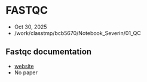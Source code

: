 # FASTQC

* Oct 30, 2025
* /work/classtmp/bcb5670/Notebook_Severin/01_QC

## Fastqc documentation

* [website](https://www.bioinformatics.babraham.ac.uk/projects/fastqc/)
* No paper



